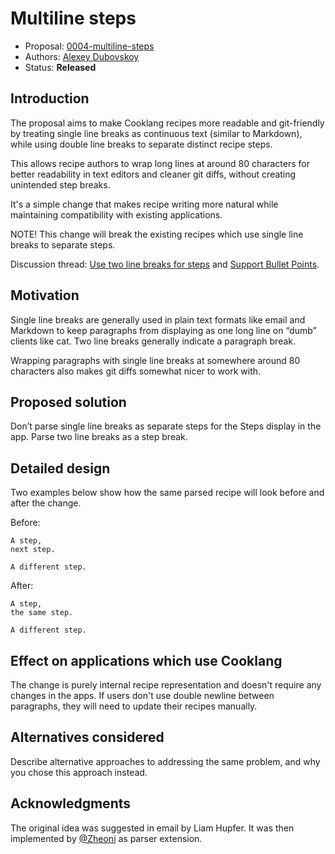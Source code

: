 # Multiline steps

* Proposal: [0004-multiline-steps](0004-multiline-steps.md)
* Authors: [Alexey Dubovskoy](https://github.com/dubadub)
* Status: **Released**

## Introduction

The proposal aims to make Cooklang recipes more readable and
git-friendly by treating single line breaks as continuous
text (similar to Markdown), while using double line breaks
to separate distinct recipe steps.

This allows recipe authors to wrap long lines at around
80 characters for better readability in text editors and
cleaner git diffs, without creating unintended step breaks.

It's a simple change that makes recipe writing more natural
while maintaining compatibility with existing applications.

NOTE! This change will break the existing recipes which use single line breaks
to separate steps.

Discussion thread: [Use two line breaks for steps](https://github.com/cooklang/spec/discussions/65) and [Support Bullet Points](https://github.com/cooklang/spec/discussions/60).

## Motivation

Single line breaks are generally used in plain text formats like email
and Markdown to keep paragraphs from displaying as one long line on “dumb”
clients like cat. Two line breaks generally indicate a paragraph break.

Wrapping paragraphs with single line breaks at somewhere
around 80 characters also makes git diffs somewhat nicer to work with.

## Proposed solution

Don’t parse single line breaks as separate steps for the Steps
display in the app. Parse two line breaks as a step break.

## Detailed design

Two examples below show how the same parsed recipe will look before and after the change.

Before:

```cooklang
A step,
next step.

A different step.
```

After:

```cooklang
A step,
the same step.

A different step.
```

## Effect on applications which use Cooklang

The change is purely internal recipe representation and doesn't
require any changes in the apps. If users don't use double newline between
paragraphs, they will need to update their recipes manually.

## Alternatives considered

Describe alternative approaches to addressing the same problem, and
why you chose this approach instead.

## Acknowledgments

The original idea was suggested in email by Liam Hupfer. It was then implemented
by [@Zheoni](https://github.com/Zheoni) as parser extension.
